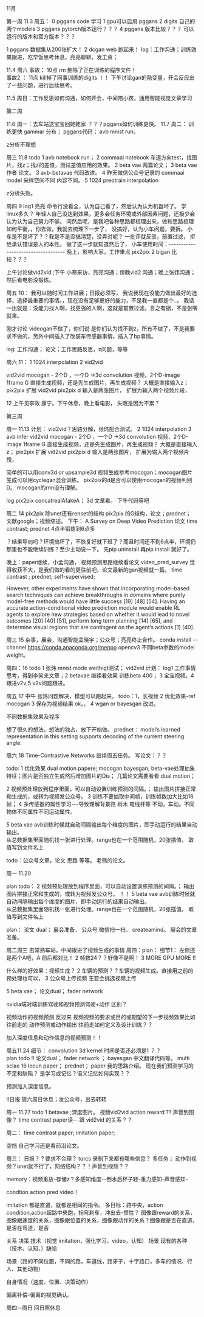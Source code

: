 

11月

第一周
11.3 周五：
0   pggans code 学习
1   gpu可以启用  pggans
2   digits 自己的两个models
3   pggans pytorch版本运行？？？
4   pggans 版本比较？？？ 可以运行的版本和官方版本？？？

1 pggans 数据集从200张扩大！
2 dcgan web 跑起来！
log：工作沟通；训练效果跟进，吃早饭思考休息，亮亮聊聊，发工资； 

11.4  周六
事故：   10点  rm  删除了正在训练的程序文件！    
事故2 ： 11点   kill掉了同事训练的digits ！！
下午讨论gan的隐变量，开会反应出了一些问题，进行后续思考。

11.5 周日：工作反思如何沟通，如何开会，中间陪小孩，通用智能视觉文章学习


第二周 

11.6 周一：去车站送宝宝回姥姥家
？？？pggans如何训练更快。
11.7 周二：  训练更快
gammar 分布；
pggans代码； 
avb mnist run。

z分析不理想

周三 11.8
todo 1  avb notebook run； 2  commaai notebook 车道方向test，找图片，找z；找z的差值，测试差值应用的效果。
2  beta vae  两篇论文； 3 beta vae 作者  论文。
3 avb-betavae  代码改进。
4 昨天微信公众号记录的 commaai model 采样空间不同 内容不同。
5 1024 preotrain interpolation

z分析失败。


周四 9 log1 亮亮 命令行没看全，认为自己看了，然后认为认为机器坏了。 学linux多久？   年轻人自己没达到效果，更多会任务环境或外部因素问题，还极少会认为认为自己努力不够。
问然后呢，是我吧各种思路都梳理出来，做和思路梳理如何平衡，，你去做，我就去梳理下一步了，
没搞好，认为小车问题，要拆。  小车是不是坏了？？我是不是没搞清楚，没弄对呢？
一批评就反驳，前置过滤，   拒绝承认错误是人的本性。
做了这一步就知道然后了，
小车使用时间：----------------------------------- 晚上，影响大家，工作重点
pix2pix 2 bigan 比较？？？

上午讨论做vid2vid ;下午 小寒来访，亮亮沟通；傍晚vid2 沟通；晚上张炜沟通；然后看电影没锻炼。


周五 10： 
我可以随时问工作进展；日报必须写，
我说我现在没能力做出最好的选择，选择最重要的事情。，现在没有足够更好的能力，不是我一直都是个..。  我话一出就是：没能力找人啊，找更强的人啊，这就是前置过滤。言之有据，不是张嘴就来。

刚才讨论 videogan不做了，你们说 是你们认为找不到z，所有不做了，不是我要求不做的，另外中间插入了改装车传感器事情，插入了bp事情。

log: 工作沟通； 论文；工作思路反思，z问题，等等

周六 11：
1   1024 interpolation  2 vid2vid  

vid2vid
mocogan - 2个D ，一个D ->3d convolution 视频，2个D-image 1frame
G 直接生成视频，还是先生成图片，再生成视频？  大概是直接输入z；
pix2pix  扩展 vid2vid 
pix2pix d 输入是两张图片，  扩展为输入两个视频片段，

12  上午见李政 康宁。下午休息，晚上看电影， 失眠是因为不累？


第三周

周一 11.13   计划： vid2vid？思路分解，张炜配合测试。  2  1024 interpolation  3 avb infer
vid2vid
mocogan - 2个D ，一个D ->3d convolution 视频，2个D-image 1frame
G 直接生成视频，还是先生成图片，再生成视频？  大概是直接输入z；
pix2pix  扩展 vid2vid 
pix2pix d 输入是两张图片，  扩展为输入两个视频片段，

简单的可以用conv3d or upsample3d
视频生成参考mocogan；mocogan图片生成可以用cyclegan混合训练。
pix2pix的d是否可以使用mocogan的视频判别D。   mocogan的rnn没有理解。

log pix2pix concatrealAfakeA； 3d 文章看。 下午代码等吧

周二 14  pix2pix  除unet还有renset的结构
pix2pix 的G结构，论文；prednet； 文献google；视频综述。
下午：  A Survey on Deep Video Prediction  论文   time contrast; prednet
4点半锻炼到6点多

？结果导向吗？环境搞坏了，不恢复好就下班了？而且时间还不到6点半，环境仍那里也不能继续训练？至少主动说一下。
先pip uninstall 再pip install 就好了。

晚上：paper继续，小孟沟通， 视频预测思路继续看论文
video_pred_survey 觉得收获不大，是我们做的看的更往前吧，论文最新的gan视频就一篇。 time contrast ; prednet; self-supervised;

However, other experiments have shown that incorporating model-based search techniques can achieve breakthroughs in domains where purely model-free methods would have little success [19] [48] [54]. Having an accurate action-conditional video prediction module would enable RL agents to explore new strategies based on whether it would lead to novel outcomes [20] [40] [51], perform long term planning [14] [65], and determine visual regions that are contingent on the agent’s actions [1] [40].



周三  15 杂事，展会，沟通智能孟晓宇；公众号；亮亮终止合作。
conda install --channel https://conda.anaconda.org/menpo opencv3
不同beta参数的model weight。

周四：16 todo 1  张炜 mnist mode weithigt测试；
vid2vid 计划：
log1 工作事情思考，得到李笑来文章；2 betavae 继续看效果 训练beta 400； 3 宝宝视频。4 跟进v2v;5 v2v问题跟进。



周五 17  中午 张炜问题解决，模型可以跑起来。
todo：1，长视频 2 优化效果-ref mocogan   3 保存为视频结果 ok。。 
4 wgan or  bayesgan 改进。

不同数据集效果及程序

想了很久的想法，想法的独占，放下开始做。
prednet： model’s learned representation in this setting supports decoding of the current steering angle.
 
周六 18  Time-Contrastive Networks  继续周五任务。
写论文：？？  
  
todo: 
1 优化效果 dual motion papere; mocogan  bayesgan; beta-vae处理抽象特征；图片是否独立生成然后增加图片的Dis；
几篇论文需要看看 dual motion；

2 视频预处理放到程序里面，可以自动设置训练预测的间隔。； 输出图片拼接正常和生成的，或转为视频发公众号。
3 训练不要抽取中间帧，训练帧数加大比如16帧；
4 多传感器的属性学习---导致理解背景路 树木 电线杆等 不动，车动。不同物体不同属性不同运动属性。

5 beta vae avb训练时候就自动间隔输出每个维度的图片，即手动运行的结果自动输出。  
从总数据集里面随机找一张进行处理。range也在一个范围随机，20张插值。
取值写到文件名上

todo：公众号文章，论文 思路 等等。
老熊的论文。




周一 11.20

plan todo：
2 视频预处理放到程序里面，可以自动设置训练预测的间隔。； 输出图片拼接正常和生成的，或转为视频发公众号。
！！
5 beta vae avb训练时候就自动间隔输出每个维度的图片，即手动运行的结果自动输出。  
从总数据集里面随机找一张进行处理。range也在一个范围随机，20张插值。
取值写到文件名上

plan：  论文 dual；         展会准备。 公众号 微信扫一扫。 createamind。 展会的文章准备。



周二周三 去常熟车站，中间跟进了视频生成的事情
周四：plan：
细节1：  左侧还是两个A吧，A 前后都对比！   2  帧数24？？好像不是啊！   3 MORE GPU MORE !!

什么样的好效果：视频生成？ 2   车辆的预测？？车辆的视频生成。直接用之前的预处理也可以，
3 公众号上传视频  王亚会挑选视频上传

5  beta vae； 论文dual； fader network 
 
nvidia端对端训练驾驶和视频预测驾驶+动作  区别？

视频动作的视频预测 反过来 视频视频的要求或目的或期望的下一步视频效果比如往前走的 动作预测或动作输出
往前走如何定义及设计训练？？

加入深度信息和动作信息的视频预测！！


周五11.24   细节： convolution 3d kernel  时间是否还必须是1 ？？     
plan todo !!   论文dual； fader network  ；  bayesgan 中文翻译代码等。
multi sclae  16 lecun paper； prednet；  paper
我的思路介绍。
现在我们预测学习的不足和缺陷？
是学习或记忆？语义记忆如何实现？？

预测加入深度信息。


!!日报
周六周日休息；发公众号，出去转转










周一 11.27  todo 1 betavae ;深度图片。
视频vid2vid action reward ?? 声音到图像？ time contrast paper读-- 跟 vid2vid 的关系？？


周二： time contrast paper; imitation paper;

空挡 自己学习还是看前沿论文。

周三： 日报？？要求不合理？
torcs 录制下来都有哪些信息？ 多任务； 动作到视频？unet就不行了，网络结构？？！声音到视频？？

memory：视频重放-存储z？多感知维度--倒水后杯子轻-重力感知-声音感知-

condtion action pred video！

imitation 都是直道，就都是相同的指令。
多目标：路中央，action condition,action超路中央跑，拐弯刹车，冲出去-惯性？
图像跟reward的关系，图像跟速度的关系，图像跟位置的关系，图像跟动作的关系？图像跟是否在直道，是否在弯道，是否

关系 决策 技术（视觉 imitation，强化学习，video，认知） 场景 现有的各种（技术、认知、）缺陷

场景（路的不同位置，不同的路，车道线，路牙子，十字路口，多车的情况、行人、其他动物）

自身情况（速度、位置、决策动作）

偏离补偿-偏离的视觉确认。


周四--周日  回日照休息




























